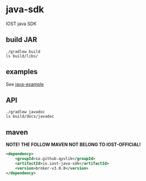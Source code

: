 # java-sdk

IOST java SDK

## build JAR
```
./gradlew build
ls build/libs/
```
## examples
See [java-example](https://github.com/iost-official/java-example)

## API
```
./gradlew javadoc
ls build/docs/javadoc
```

## maven

**NOTE! THE FOLLOW MAVEN NOT BELONG TO IOST-OFFICIAL!**

```xml
<dependency>
    <groupId>io.github.qyvlik</groupId>
    <artifactId>io.iost-java-sdk</artifactId>
    <version>broker-v3.0.8</version>
</dependency>
```
